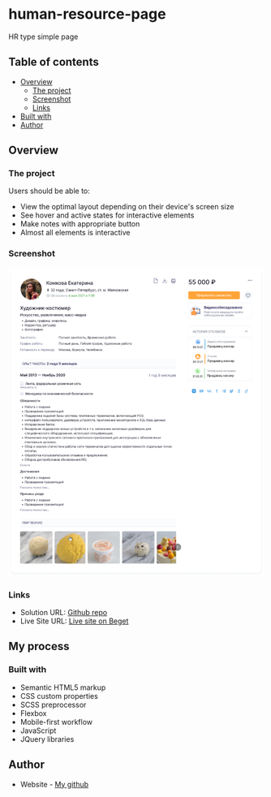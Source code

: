 # human-resource-page
HR type simple page


## Table of contents

- [Overview](#overview)
  - [The project](#the-project)
  - [Screenshot](#screenshot)
  - [Links](#links)
- [Built with](#built-with)
- [Author](#author)

## Overview

### The project

Users should be able to:

- View the optimal layout depending on their device's screen size
- See hover and active states for interactive elements
- Make notes with appropriate button
- Almost all elements is interactive

### Screenshot

![Preview](https://github.com/bannnned/human-resource-page/blob/main/assets/img/card-prev.png)

### Links

- Solution URL: [Github repo](https://github.com/bannnned/human-resource-page)
- Live Site URL: [Live site on Beget](https://bannnned.github.io/human-resource-page/)

## My process

### Built with

- Semantic HTML5 markup
- CSS custom properties
- SCSS preprocessor
- Flexbox
- Mobile-first workflow
- JavaScript
- JQuery libraries 

## Author

- Website - [My github](https://github.com/bannnned)

